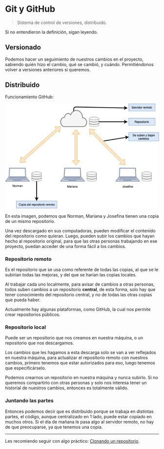 # Git y GitHub

> Sistema de control de versiones, distribuido.

Si no entendieron la definición, sigan leyendo.

## Versionado

Podemos hacer un seguimiento de nuestros cambios en el proyecto, sabiendo quién hizo el cambio, qué se cambió, y cuándo. Permitiéndonos volver a versiones anteriores si queremos.

## Distribuido

Funcionamiento GitHub:

![Funcionamiento GitHub](/recursos/github-flow.png)

En esta imagen, podemos que Norman, Mariana y Josefina tienen una copia de un mismo repositorio.

Una vez descargado en sus computadoras, pueden modificar el contenido del repositorio como quieran. Luego, pueden subir los cambios que hayan hecho al repositorio original, para que las otras personas trabajando en ese proyecto, puedan acceder de una forma fácil a los cambios.

### Repositorio remoto

Es el repositorio que se usa como referente de todas las copias, al que se le subirían todas las mejoras, y del que se harían las copias locales.

Al trabajar cada uno localmente, para avisar de cambios a otras personas, todos suben cambios a un repositorio **central**, de esta forma, solo hay que tener conocimiento del repositorio central, y no de todas las otras copias que pueda haber.

Actualmente hay algunas plataformas, como GitHub, la cual nos permite crear repositorios públicos.

### Repositorio local

Puede ser un repositorio que nos creamos en nuestra máquina, o un repositorio que nos descargamos.

Los cambios que les hagamos a esta descarga solo se van a ver reflejados en nuestra máquina, para actualizar el repositorio remoto con nuestros cambios, primero tenemos que estar autorizados para eso, luego tenemos que especificárselo.

Podemos crearnos un repositorio en nuestra máquina y nunca subirlo. Si no queremos compartirlo con otras personas y solo nos interesa tener un historial de nuestros cambios, entonces es totalmente válido.

### Juntando las partes

Entonces podemos decir que es distribuido porque se trabaja en distintas partes, el código, aunque centralizado en 1 lado, puede estar copiado en muchos otros. Si el día de mañana le pasa algo al servidor remoto, no hay de que preocuparse, ya que tenemos una copia.

---

Les recomiendo seguir con algo práctico: [Clonando un repositorio](/guias/clonando-un-repositorio.md).
